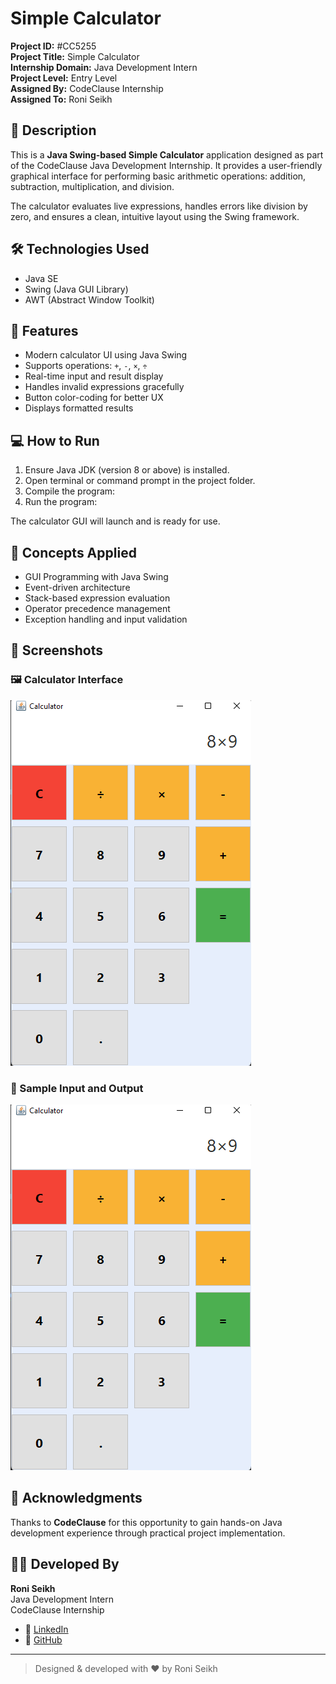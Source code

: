 # Simple Calculator

**Project ID:** #CC5255  
**Project Title:** Simple Calculator  
**Internship Domain:** Java Development Intern  
**Project Level:** Entry Level  
**Assigned By:** CodeClause Internship  
**Assigned To:** Roni Seikh

## 📌 Description

This is a **Java Swing-based Simple Calculator** application designed as part of the CodeClause Java Development Internship. It provides a user-friendly graphical interface for performing basic arithmetic operations: addition, subtraction, multiplication, and division.

The calculator evaluates live expressions, handles errors like division by zero, and ensures a clean, intuitive layout using the Swing framework.

## 🛠️ Technologies Used

- Java SE
- Swing (Java GUI Library)
- AWT (Abstract Window Toolkit)

## 🎯 Features

- Modern calculator UI using Java Swing
- Supports operations: `+`, `-`, `×`, `÷`
- Real-time input and result display
- Handles invalid expressions gracefully
- Button color-coding for better UX
- Displays formatted results

## 💻 How to Run

1. Ensure Java JDK (version 8 or above) is installed.
2. Open terminal or command prompt in the project folder.
3. Compile the program:
4. Run the program:

The calculator GUI will launch and is ready for use.

## 🧠 Concepts Applied

- GUI Programming with Java Swing
- Event-driven architecture
- Stack-based expression evaluation
- Operator precedence management
- Exception handling and input validation

## 📸 Screenshots

### 🖼️ Calculator Interface
![Calculator UI](Screenshots/Data%20input.png)

### 🧮 Sample Input and Output
![Input Example](Screenshots/Data%20input.png)

## 🙌 Acknowledgments

Thanks to **CodeClause** for this opportunity to gain hands-on Java development experience through practical project implementation.

## 👨‍💻 Developed By

**Roni Seikh**  
Java Development Intern  
CodeClause Internship

- 🔗 [LinkedIn](https://www.linkedin.com/in/roniseikh)
- 🐙 [GitHub](https://github.com/Roni-Seikh)

---

> Designed & developed with ❤️ by Roni Seikh
